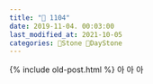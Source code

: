 ```yaml
---
title: "🌱 1104"
date: 2019-11-04. 00:03:00
last_modified_at: 2021-10-05
categories: 🗿Stone 🌱DayStone
---
```

{% include old-post.html %}
아 아 아